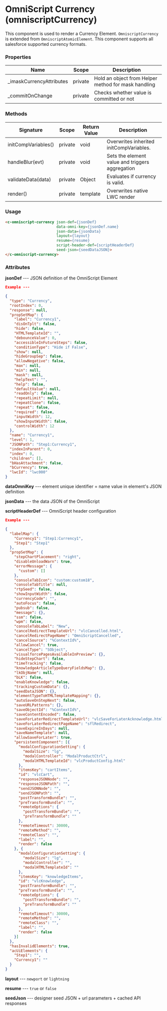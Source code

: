 # OmniScript Currency (omniscriptCurrency)

This component is used to render a Currency Element. `OmniscriptCurrency` is extended from `OmniscriptAtomicElement`. This component supports all salesforce supported currency formats.

### Properties

| Name                     | Scope   | Description                                         |
| ------------------------ | ------- | --------------------------------------------------- |
| _imaskCurrencyAttributes | private | Hold an object from Helper method for mask handling |
| _commitOnChange          | private | Checks whether value is committed or not            |

### Methods

| Signature           | Scope   | Return Value | Description                                     |
| ------------------- | ------- | ------------ | ----------------------------------------------- |
| initCompVariables() | private | void         | Overwrites inherited initCompVariables.         |
| handleBlur(evt)     | private | void         | Sets the element value and triggers aggregation |
| validateData(data)  | private | Object       | Evaluates if currency is valid.                 |
| render()            | private | template     | Overwrites native LWC render                    |

### Usage
```html
<c-omniscript-currency json-def={jsonDef}
                       data-omni-key={jsonDef.name}
                       json-data={jsonData}
                       layout={layout}
                       resume={resume}
                       script-header-def={scriptHeaderDef}
                       seed-json={seedDataJSON}>
</c-omniscript-currency>
```

### Attributes

**jsonDef** --- JSON definition of the OmniScript Element

```json
Example ---

{
  "type": "Currency",
  "rootIndex": 0,
  "response": null,
  "propSetMap": {
    "label": "Currency1",
    "disOnTplt": false,
    "hide": false,
    "HTMLTemplateId": "",
    "debounceValue": 0,
    "accessibleInFutureSteps": false,
    "conditionType": "Hide if False",
    "show": null,
    "hideGroupSep": false,
    "allowNegative": false,
    "max": null,
    "min": null,
    "mask": null,
    "helpText": "",
    "help": false,
    "defaultValue": null,
    "readOnly": false,
    "repeatLimit": null,
    "repeatClone": false,
    "repeat": false,
    "required": false,
    "inputWidth": 12,
    "showInputWidth": false,
    "controlWidth": 12
  },
  "name": "Currency1",
  "level": 1,
  "JSONPath": "Step1:Currency1",
  "indexInParent": 0,
  "index": 0,
  "children": [],
  "bHasAttachment": false,
  "bCurrency": true,
  "lwcId": "lwc000"
}
```

**dataOmniKey** --- element unique identifier = name value in element's JSON definition

**jsonData** --- the data JSON of the OmniScript

**scriptHeaderDef** --- OmniScript header configuration

```json
Example ---

{
  "labelMap": {
    "Currency1": "Step1:Currency1",
    "Step1": "Step1"
  },
  "propSetMap": {
    "stepChartPlacement": "right",
    "disableUnloadWarn": true,
    "errorMessage": {
      "custom": []
    },
    "consoleTabIcon": "custom:custom18",
    "consoleTabTitle": null,
    "rtpSeed": false,
    "showInputWidth": false,
    "currencyCode": "",
    "autoFocus": false,
    "pubsub": false,
    "message": {},
    "ssm": false,
    "wpm": false,
    "consoleTabLabel": "New",
    "cancelRedirectTemplateUrl": "vlcCancelled.html",
    "cancelRedirectPageName": "OmniScriptCancelled",
    "cancelSource": "%ContextId%",
    "allowCancel": true,
    "cancelType": "SObject",
    "visualforcePagesAvailableInPreview": {},
    "hideStepChart": false,
    "timeTracking": false,
    "knowledgeArticleTypeQueryFieldsMap": {},
    "lkObjName": null,
    "bLK": false,
    "enableKnowledge": false,
    "trackingCustomData": {},
    "seedDataJSON": {},
    "elementTypeToHTMLTemplateMapping": {},
    "autoSaveOnStepNext": false,
    "saveURLPatterns": {},
    "saveObjectId": "%ContextId%",
    "saveContentEncoded": false,
    "saveForLaterRedirectTemplateUrl": "vlcSaveForLaterAcknowledge.html",
    "saveForLaterRedirectPageName": "sflRedirect",
    "saveExpireInDays": null,
    "saveNameTemplate": null,
    "allowSaveForLater": true,
    "persistentComponent": [{
      "modalConfigurationSetting": {
        "modalSize": "lg",
        "modalController": "ModalProductCtrl",
        "modalHTMLTemplateId": "vlcProductConfig.html"
      },
      "itemsKey": "cartItems",
      "id": "vlcCart",
      "responseJSONNode": "",
      "responseJSONPath": "",
      "sendJSONNode": "",
      "sendJSONPath": "",
      "postTransformBundle": "",
      "preTransformBundle": "",
      "remoteOptions": {
        "postTransformBundle": "",
        "preTransformBundle": ""
      },
      "remoteTimeout": 30000,
      "remoteMethod": "",
      "remoteClass": "",
      "label": "",
      "render": false
    }, {
      "modalConfigurationSetting": {
        "modalSize": "lg",
        "modalController": "",
        "modalHTMLTemplateId": ""
      },
      "itemsKey": "knowledgeItems",
      "id": "vlcKnowledge",
      "postTransformBundle": "",
      "preTransformBundle": "",
      "remoteOptions": {
        "postTransformBundle": "",
        "preTransformBundle": ""
      },
      "remoteTimeout": 30000,
      "remoteMethod": "",
      "remoteClass": "",
      "label": "",
      "render": false
    }]
  },
  "hasInvalidElements": true,
  "acUiElements": {
    "Step1": "",
    "Currency1": ""
  }
}
```

**layout** --- `newport` or `lightning`

**resume** --- `true` or `false`

**seedJson** --- designer seed JSON + url parameters + cached API responses
